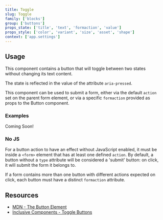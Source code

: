 ```yaml
---
title: Toggle
slug: Toggle
family: ['blocks']
group: ['buttons']
props_state: ['title', 'text', 'formaction', 'value']
props_style: ['color', 'variant', 'size', 'asset', 'shape']
context: ['app.settings']
---
```


## Usage

This component contains a button that will toggle between two states without changing its text content.

The state is reflected in the value of the attribute `aria-pressed`.

This component can be used to submit a form, either via the default `action` set on the parent form element, or via a specific `formaction` provided as props to the Button component.

### Examples

<p class="feedback bare emoji:default">Coming Soon!</p>

### No JS

For a button action to have an effect without JavaScript enabled, it must be inside a `<form>` element that has at least one defined `action`. By default, a button without a `type` attribute will be considered a 'submit' button: on click, it will submit the form it belongs to.

If a form contains more than one button with different actions expected on click, each button must have a distinct `formaction` attribute.

## Resources

- [MDN - The Button Element](https://developer.mozilla.org/en-US/docs/Web/HTML/Element/button)
- [Inclusive Components - Toggle Buttons](https://inclusive-components.design/toggle-button/)
